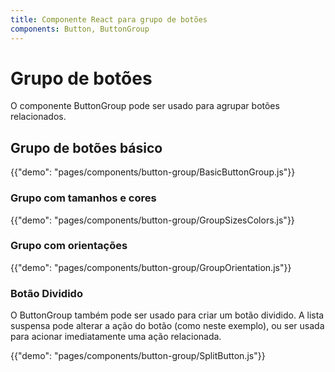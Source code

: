 ```yaml
---
title: Componente React para grupo de botões
components: Button, ButtonGroup
---
```


# Grupo de botões

<p class="description">O componente ButtonGroup pode ser usado para agrupar botões relacionados.</p>

## Grupo de botões básico

{{"demo": "pages/components/button-group/BasicButtonGroup.js"}}

### Grupo com tamanhos e cores

{{"demo": "pages/components/button-group/GroupSizesColors.js"}}

### Grupo com orientações

{{"demo": "pages/components/button-group/GroupOrientation.js"}}

### Botão Dividido

O ButtonGroup também pode ser usado para criar um botão dividido. A lista suspensa pode alterar a ação do botão (como neste exemplo), ou ser usada para acionar imediatamente uma ação relacionada.

{{"demo": "pages/components/button-group/SplitButton.js"}}
